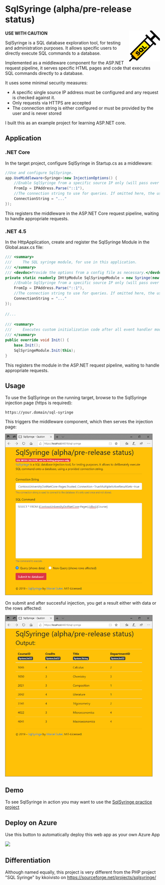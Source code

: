 # SqlSyringe (alpha/pre-release status)

<img src="https://raw.githubusercontent.com/suterma/SqlSyringe/master/doc/icon.gif" alt="icon" width="100" align="right">

**USE WITH CAUTION**

SqlSyringe is a SQL database exploration tool, for testing and administration purposes. It allows specific users to directly execute SQL commands to a database.

Implemented as a middleware component for the ASP.NET request pipeline, it serves specific HTML pages and code that executes SQL commands directly to a database.

It uses some minimal security measures:

  * A specific single source IP address must be configured and any request is checked against it.
  * Only requests via HTTPS are accepted
  * The connection string is either configured or must be provided by the user and is never stored

I built this as an example project for learning ASP.NET core.

## Application
### .NET Core
In the target project, configure SqlSyringe in Startup.cs as a middleware:

```csharp
//Use and configure SqlSyringe.
app.UseMiddleware<Syringe>(new InjectionOptions() {
    //Enable SqlSyringe from a specific source IP only (will pass over request otherwise). Example: "::1" is IPv6 localhost
    FromIp = IPAddress.Parse("::1"), 
    //The connection string to use for queries. If omitted here, the user must provide it with each request.
    ConnectionString = "..."
});
```
This registers the middleware in the ASP.NET Core request pipeline, waiting to handle appropriate requests.

### .NET 4.5

In the HttpApplication, create and register the SqlSyringe Module in the Global.asax.cs file:
```csharp
/// <summary>
///     The SQL syringe module, for use in this application.
/// </summary>
/// <devdoc>Provide the options from a config file as necessary.</devdoc>
private static readonly IHttpModule SqlSyringeModule = new Syringe(new InjectionOptions {
    //Enable SqlSyringe from a specific source IP only (will pass over request otherwise). Example: "::1" is IPv6 localhost
    FromIp = IPAddress.Parse("::1"), 
    //The connection string to use for queries. If omitted here, the user must provide it with each request.
    ConnectionString = "..."
});
        
//...
        
/// <summary>
///     Executes custom initialization code after all event handler modules have been added.
/// </summary>
public override void Init() {
    base.Init();
    SqlSyringeModule.Init(this);
}
```
This registers the module in the ASP.NET request pipeline, waiting to handle appropriate requests.

## Usage

To use the SqlSyringe on the running target, browse to the SqlSyringe injection page (https is required):

    https://your.domain/sql-syringe
    
This triggers the middleware component, which then serves the injection page:    

<img src="https://raw.githubusercontent.com/suterma/SqlSyringe/master/doc/sql-syringe-input.PNG" alt="The SQL injection page of SqlSyringe" width="480">

On submit and after succesful injection, you get a result either with data or the rows affected:

<img src="https://raw.githubusercontent.com/suterma/SqlSyringe/master/doc/sql-syringe-select-output.PNG" alt="sql-syringe-select-output.PNG" width="480">

## Demo
To see SqlSyringe in action you may want to use the [SqlSyringe practice project](https://github.com/suterma/SqlSyringe-Practice)

## Deploy on Azure
Use this button to automatically deploy this web app as your own Azure App

<a href="https://azuredeploy.net/" target="_blank"><img src="http://azuredeploy.net/deploybutton.png"/></a>

## Differentiation
Although named equally, this project is very different from the PHP project "SQL Syringe" by kkoivisto on https://sourceforge.net/projects/sqlsyringe/
